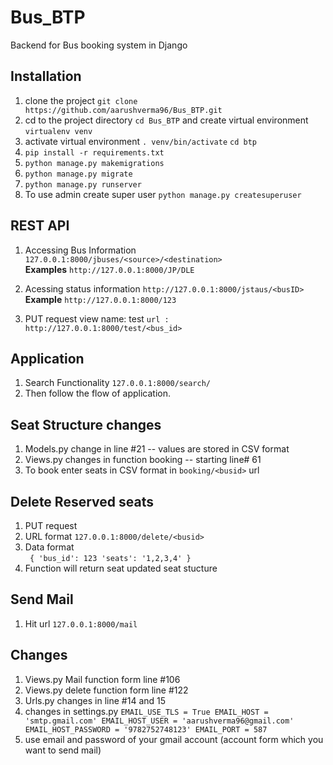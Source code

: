 # Bus_BTP
Backend for Bus booking system in Django

## Installation
1. clone the project 
`git clone https://github.com/aarushverma96/Bus_BTP.git`
2. cd to the project directory 
`cd Bus_BTP` and create virtual environment 
`virtualenv venv`
3. activate virtual environment 
`. venv/bin/activate`
 `cd btp`
4. `pip install -r requirements.txt`
5. `python manage.py makemigrations`
6. `python manage.py migrate`
7. `python manage.py runserver`
8. To use admin create super user 
`python manage.py createsuperuser`

## REST API
1. Accessing Bus Information 
`127.0.0.1:8000/jbuses/<source>/<destination>`<br>
	<b>Examples</b>
	`http://127.0.0.1:8000/JP/DLE`

2. Acessing status information
`http://127.0.0.1:8000/jstaus/<busID>`<br>
	<b>Example</b>
	`http://127.0.0.1:8000/123`

3. PUT request 
	view name: test
	`url : http://127.0.0.1:8000/test/<bus_id>`

## Application 
1. Search Functionality
	`127.0.0.1:8000/search/`
2. Then follow the flow of application.

## Seat Structure changes
1. Models.py change in line #21 -- values are stored in CSV format
2. Views.py changes in function booking -- starting line# 61
3. To book enter seats in CSV format in `booking/<busid>` url

## Delete Reserved seats 
1. PUT request
2. URL format `127.0.0.1:8000/delete/<busid>`
3. Data format <br>
`
{
	'bus_id': 123
	'seats': '1,2,3,4'
}`
4. Function will return seat updated seat stucture

## Send Mail 
1. Hit url `127.0.0.1:8000/mail`

## Changes
1. Views.py Mail function form line #106
2. Views.py delete function form line #122
3. Urls.py changes in line #14 and 15
4. changes in settings.py
 `EMAIL_USE_TLS = True
EMAIL_HOST = 'smtp.gmail.com'
EMAIL_HOST_USER = 'aarushverma96@gmail.com'
EMAIL_HOST_PASSWORD = '9782752748123'
EMAIL_PORT = 587`
5. use email and password of your gmail account (account form which you want to send mail)

